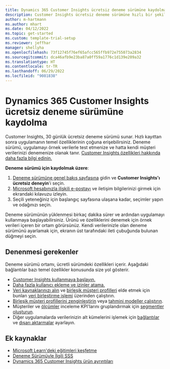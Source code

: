 ```yaml
---
title: Dynamics 365 Customer Insights ücretsiz deneme sürümüne kaydolma
description: Customer Insights ücretsiz deneme sürümüne hızlı bir şekilde kaydolmayı ve deneme sürümünü başlatmayı öğrenin. Uygulamayı keşfedin ve ek öğrenme kaynakları bulun.
author: m-hartmann
ms.author: mhart
ms.date: 04/12/2022
ms.topic: get-started
ms.custom: template-trial-setup
ms.reviewer: jeffhar
manager: shellyha
ms.openlocfilehash: 73f12745f76ef65afcc565ffb972e755073a2834
ms.sourcegitcommit: dca46afb9e23ba87a0ff59a1776c1d139e209a32
ms.translationtype: HT
ms.contentlocale: tr-TR
ms.lasthandoff: 06/29/2022
ms.locfileid: "9081838"
---
```

# <a name="sign-up-for-a-free-dynamics-365-customer-insights-trial"></a>Dynamics 365 Customer Insights ücretsiz deneme sürümüne kaydolma

Customer Insights, 30 günlük ücretsiz deneme sürümü sunar. Hızlı kayıttan sonra uygulamanın temel özelliklerinin çoğuna erişebilirsiniz. Deneme sürümü, uygulamayı örnek verilerle test etmenize ve hatta kendi müşteri verilerinizi denemenize olanak tanır. [Customer Insights özellikleri hakkında daha fazla bilgi edinin.](overview.md)

**Deneme sürümü için kaydolmak üzere**:

1. [Deneme sürümüne genel bakış sayfasına](https://dynamics.microsoft.com/ai/customer-insights/) gidin ve **Customer Insights'ı ücretsiz deneyin**'i seçin.
1. [Microsoft hesabınızla ilişkili e-postayı](https://support.microsoft.com/windows/what-is-a-microsoft-account-4a7c48e9-ff5a-e9c6-5a5c-1a57d66c3bfa) ve iletişim bilgilerinizi girmek için ekrandaki kılavuzu izleyin.
1. Seçili yeteneğiniz için başlangıç sayfasına ulaşana kadar, seçimler yapın ve odağınızı seçin.

Deneme sürümünün yüklenmesi birkaç dakika sürer ve ardından uygulamayı kullanmaya başlayabilirsiniz. Ürünü ve özelliklerini denemek için örnek verileri içeren bir ortam görürsünüz. Kendi verilerinizle olan deneme sürümünü ayarlamak için, ekranın üst tarafındaki ileti çubuğunda bulunan düğmeyi seçin.

## <a name="what-to-try"></a>Denenmesi gerekenler

Deneme sürümü ortamı, ücretli sürümdeki özellikleri içerir. Aşağıdaki bağlantılar bazı temel özellikler konusunda size yol gösterir.

- [Customer Insights kullanmaya başlayın.](get-started.md)
- [Daha fazla kullanıcı ekleme ve izinler atama.](permissions.md)
- [Veri kaynaklarınızı alın](data-sources.md) ve [birleşik müşteri profilleri](customer-profiles.md) elde etmek için bunları [veri birleştirme işlemi](data-unification.md) üzerinden çalıştırın.
- [Birleşik müşteri profillerini zenginleştirin](enrichment-hub.md) veya [tahmini modeller çalıştırın](predictions-overview.md).
- Müşteriler ve [ölçümler](measures.md) inceleme KPI'larını gruplandırmak için [segmentler oluşturun](segments.md).
- Diğer uygulamalarda verilerinizin alt kümelerini işlemek için [bağlantılar](connections.md) ve [dışarı aktarmalar](export-destinations.md) ayarlayın.

## <a name="additional-resources"></a>Ek kaynaklar

- [Microsoft Learn'deki eğitimleri keşfetme](/learn/browse/?filter-products=dynamics-dynamics-cust-insights)
- [Deneme Sürümüyle İlgili SSS](trial-faq.md)
- [Dynamics 365 Customer Insights ürün ayrıntıları](https://dynamics.microsoft.com/ai/customer-insights/)
